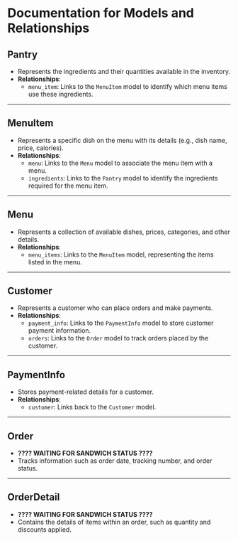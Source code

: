 # Documentation for Models and Relationships

## **Pantry**
- Represents the ingredients and their quantities available in the inventory.
- **Relationships**:
  - `menu_item`: Links to the `MenuItem` model to identify which menu items use these ingredients.

---

## **MenuItem**
- Represents a specific dish on the menu with its details (e.g., dish name, price, calories).
- **Relationships**:
  - `menu`: Links to the `Menu` model to associate the menu item with a menu.
  - `ingredients`: Links to the `Pantry` model to identify the ingredients required for the menu item.

---

## **Menu**
- Represents a collection of available dishes, prices, categories, and other details.
- **Relationships**:
  - `menu_items`: Links to the `MenuItem` model, representing the items listed in the menu.

---

## **Customer**
- Represents a customer who can place orders and make payments.
- **Relationships**:
  - `payment_info`: Links to the `PaymentInfo` model to store customer payment information.
  - `orders`: Links to the `Order` model to track orders placed by the customer.

---

## **PaymentInfo**
- Stores payment-related details for a customer.
- **Relationships**:
  - `customer`: Links back to the `Customer` model.

---

## **Order**
- **???? WAITING FOR SANDWICH STATUS ????**
- Tracks information such as order date, tracking number, and order status.
---

## **OrderDetail**
- **???? WAITING FOR SANDWICH STATUS ????**
- Contains the details of items within an order, such as quantity and discounts applied.